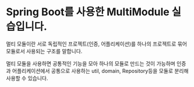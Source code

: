 # Spring Boot를 사용한 MultiModule 실습입니다.



멀티 모듈이란 서로 독립적인 프로젝트(인증, 어플리케이션)를 하나의 프로젝트로 묶어 모듈로서 사용되는 구조를 말합니다.

멀티 모듈을 사용하면 공통적인 기능을 모아 하나의 모듈로 만드는 것이 가능하며 인증과 어플리케이션에서 공통으로 사용하는 util, domain, Repository등을 모듈로 분리해 사용할 수 있습니다.
